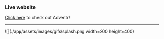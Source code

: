 ### Live website

[Click here](https://adventr-app.herokuapp.com/#/) to check out Adventr!

-------------------------------------------

![](./app/assets/images/gifs/splash.png width=200 height=400)
